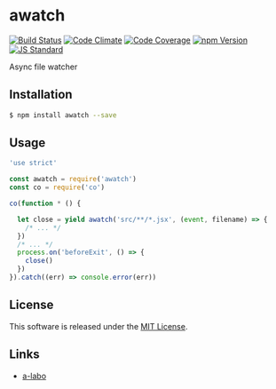 awatch
==========

<!---
This file is generated by ape-tmpl. Do not update manually.
--->

<!-- Badge Start -->
<a name="badges"></a>

[![Build Status][bd_travis_shield_url]][bd_travis_url]
[![Code Climate][bd_codeclimate_shield_url]][bd_codeclimate_url]
[![Code Coverage][bd_codeclimate_coverage_shield_url]][bd_codeclimate_url]
[![npm Version][bd_npm_shield_url]][bd_npm_url]
[![JS Standard][bd_standard_shield_url]][bd_standard_url]

[bd_repo_url]: https://github.com/a-labo/awatch
[bd_travis_url]: http://travis-ci.org/a-labo/awatch
[bd_travis_shield_url]: http://img.shields.io/travis/a-labo/awatch.svg?style=flat
[bd_travis_com_url]: http://travis-ci.com/a-labo/awatch
[bd_travis_com_shield_url]: https://api.travis-ci.com/a-labo/awatch.svg?token=
[bd_license_url]: https://github.com/a-labo/awatch/blob/master/LICENSE
[bd_codeclimate_url]: http://codeclimate.com/github/a-labo/awatch
[bd_codeclimate_shield_url]: http://img.shields.io/codeclimate/github/a-labo/awatch.svg?style=flat
[bd_codeclimate_coverage_shield_url]: http://img.shields.io/codeclimate/coverage/github/a-labo/awatch.svg?style=flat
[bd_gemnasium_url]: https://gemnasium.com/a-labo/awatch
[bd_gemnasium_shield_url]: https://gemnasium.com/a-labo/awatch.svg
[bd_npm_url]: http://www.npmjs.org/package/awatch
[bd_npm_shield_url]: http://img.shields.io/npm/v/awatch.svg?style=flat
[bd_standard_url]: http://standardjs.com/
[bd_standard_shield_url]: https://img.shields.io/badge/code%20style-standard-brightgreen.svg

<!-- Badge End -->


<!-- Description Start -->
<a name="description"></a>

Async file watcher

<!-- Description End -->


<!-- Overview Start -->
<a name="overview"></a>



<!-- Overview End -->


<!-- Sections Start -->
<a name="sections"></a>

<!-- Section from "doc/guides/01.Installation.md.hbs" Start -->

<a name="section-doc-guides-01-installation-md"></a>

Installation
-----

```bash
$ npm install awatch --save
```


<!-- Section from "doc/guides/01.Installation.md.hbs" End -->

<!-- Section from "doc/guides/02.Usage.md.hbs" Start -->

<a name="section-doc-guides-02-usage-md"></a>

Usage
---------

```javascript
'use strict'

const awatch = require('awatch')
const co = require('co')

co(function * () {

  let close = yield awatch('src/**/*.jsx', (event, filename) => {
    /* ... */
  })
  /* ... */
  process.on('beforeExit', () => {
    close()
  })
}).catch((err) => console.error(err))

```


<!-- Section from "doc/guides/02.Usage.md.hbs" End -->


<!-- Sections Start -->


<!-- LICENSE Start -->
<a name="license"></a>

License
-------
This software is released under the [MIT License](https://github.com/a-labo/awatch/blob/master/LICENSE).

<!-- LICENSE End -->


<!-- Links Start -->
<a name="links"></a>

Links
------

+ [a-labo][a_labo_url]

[a_labo_url]: https://github.com/a-labo

<!-- Links End -->
